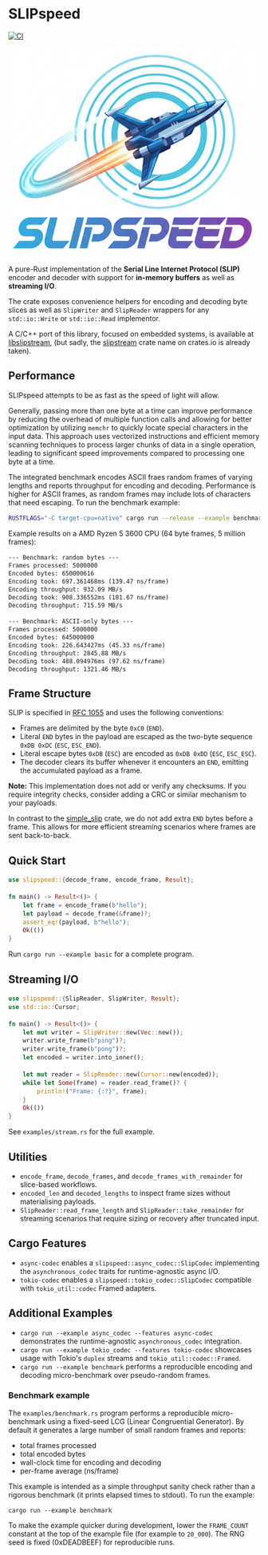 # SLIPspeed

[![CI](https://github.com/ulikoehler/slipstream-rs/actions/workflows/ci.yml/badge.svg?branch=master)](https://github.com/ulikoehler/slipstream-rs/actions/workflows/ci.yml)

![SLIPspeed logo](docs/SLIPspeed.png)

A pure-Rust implementation of the **Serial Line Internet Protocol (SLIP)** encoder and decoder with support for **in-memory buffers** as well as **streaming I/O**.

The crate exposes convenience helpers for encoding and decoding byte slices as well as `SlipWriter` and `SlipReader` wrappers for any `std::io::Write` or `std::io::Read` implementor.

A C/C++ port of this library, focused on embedded systems, is available at [libslipstream](https://github.com/ulikoehler/libslipstream), (but sadly, the [slipstream](https://crates.io/crates/slipstream) crate name on crates.io is already taken).

## Performance

SLIPspeed attempts to be as fast as the speed of light will allow.

Generally, passing more than one byte at a time can improve performance by reducing the overhead of multiple function calls and allowing for better optimization by utilizing `memchr` to quickly locate special characters in the input data. This approach uses vectorized instructions and efficient memory scanning techniques to process larger chunks of data in a single operation, leading to significant speed improvements compared to processing one byte at a time.

The integrated benchmark encodes ASCII fraes random frames of varying lengths and reports throughput for encoding and decoding. Performance is higher for ASCII frames, as random frames may include lots of characters that need escaping. To run the benchmark example:

```sh
RUSTFLAGS="-C target-cpu=native" cargo run --release --example benchmark
```

Example results on a AMD Ryzen 5 3600 CPU (64 byte frames, 5 million frames):

```text
--- Benchmark: random bytes ---
Frames processed: 5000000
Encoded bytes: 650000616
Encoding took: 697.361468ms (139.47 ns/frame)
Encoding throughput: 932.09 MB/s
Decoding took: 908.336552ms (181.67 ns/frame)
Decoding throughput: 715.59 MB/s

--- Benchmark: ASCII-only bytes ---
Frames processed: 5000000
Encoded bytes: 645000000
Encoding took: 226.643427ms (45.33 ns/frame)
Encoding throughput: 2845.88 MB/s
Decoding took: 488.094976ms (97.62 ns/frame)
Decoding throughput: 1321.46 MB/s
```

## Frame Structure

SLIP is specified in [RFC 1055](https://datatracker.ietf.org/doc/html/rfc1055) and uses the following conventions:

- Frames are delimited by the byte `0xC0` (`END`).
- Literal `END` bytes in the payload are escaped as the two-byte sequence `0xDB 0xDC` (`ESC`, `ESC_END`).
- Literal escape bytes `0xDB` (`ESC`) are encoded as `0xDB 0xDD` (`ESC`, `ESC_ESC`).
- The decoder clears its buffer whenever it encounters an `END`, emitting the accumulated payload as a frame.

**Note:** This implementation does not add or verify any checksums. If you require integrity checks, consider adding a CRC or similar mechanism to your payloads.

In contrast to the [simple_slip](https://crates.io/crates/simple_slip) crate, we do not add extra `END` bytes before a frame. This allows for more efficient streaming scenarios where frames are sent back-to-back.

## Quick Start

```rust
use slipspeed::{decode_frame, encode_frame, Result};

fn main() -> Result<()> {
	let frame = encode_frame(b"hello");
	let payload = decode_frame(&frame)?;
	assert_eq!(payload, b"hello");
	Ok(())
}
```

Run `cargo run --example basic` for a complete program.

## Streaming I/O

```rust
use slipspeed::{SlipReader, SlipWriter, Result};
use std::io::Cursor;

fn main() -> Result<()> {
	let mut writer = SlipWriter::new(Vec::new());
	writer.write_frame(b"ping")?;
	writer.write_frame(b"pong")?;
	let encoded = writer.into_inner();

	let mut reader = SlipReader::new(Cursor::new(encoded));
	while let Some(frame) = reader.read_frame()? {
		println!("Frame: {:?}", frame);
	}
	Ok(())
}
```

See `examples/stream.rs` for the full example.

## Utilities

- `encode_frame`, `decode_frames`, and `decode_frames_with_remainder` for slice-based workflows.
- `encoded_len` and `decoded_lengths` to inspect frame sizes without materialising payloads.
- `SlipReader::read_frame_length` and `SlipReader::take_remainder` for streaming scenarios that require sizing or recovery after truncated input.

## Cargo Features

- `async-codec` enables a `slipspeed::async_codec::SlipCodec` implementing the `asynchronous_codec` traits for runtime-agnostic async I/O.
- `tokio-codec` enables a `slipspeed::tokio_codec::SlipCodec` compatible with `tokio_util::codec` Framed adapters.

## Additional Examples

- `cargo run --example async_codec --features async-codec` demonstrates the runtime-agnostic `asynchronous_codec` integration.
- `cargo run --example tokio_codec --features tokio-codec` showcases usage with Tokio's `duplex` streams and `tokio_util::codec::Framed`.
- `cargo run --example benchmark` performs a reproducible encoding and decoding micro-benchmark over pseudo-random frames.

### Benchmark example

The `examples/benchmark.rs` program performs a reproducible micro-benchmark using a fixed-seed
LCG (Linear Congruential Generator). By default it generates a large number of small random
frames and reports:

- total frames processed
- total encoded bytes
- wall-clock time for encoding and decoding
- per-frame average (ns/frame)

This example is intended as a simple throughput sanity check rather than a rigorous
benchmark (it prints elapsed times to stdout). To run the example:

```text
cargo run --example benchmark
```

To make the example quicker during development, lower the `FRAME_COUNT` constant at the
top of the example file (for example to `20_000`). The RNG seed is fixed (0xDEADBEEF)
for reproducible runs.
